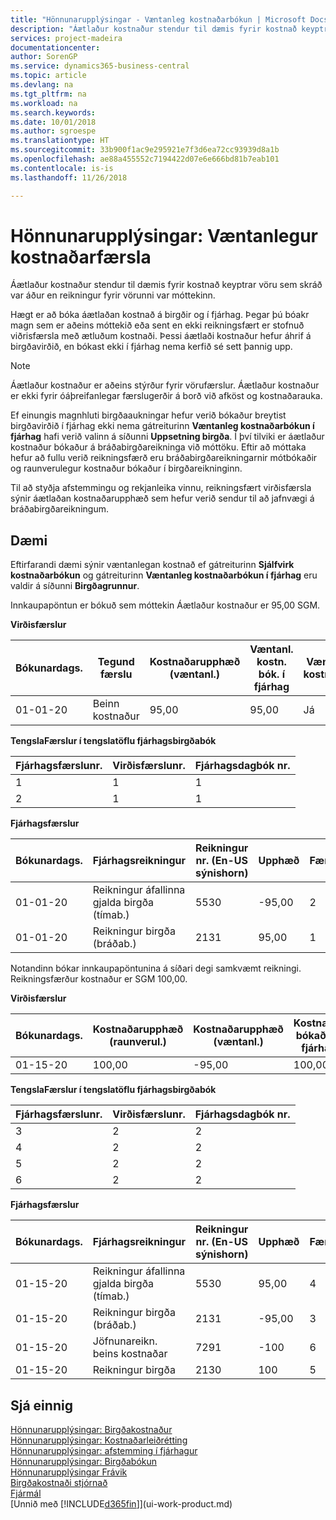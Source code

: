 ```yaml
---
title: "Hönnunarupplýsingar - Væntanleg kostnaðarbókun | Microsoft Docs"
description: "Áætlaður kostnaður stendur til dæmis fyrir kostnað keyptrar vöru sem skráð var áður en reikningur fyrir vörunni var móttekinn."
services: project-madeira
documentationcenter: 
author: SorenGP
ms.service: dynamics365-business-central
ms.topic: article
ms.devlang: na
ms.tgt_pltfrm: na
ms.workload: na
ms.search.keywords: 
ms.date: 10/01/2018
ms.author: sgroespe
ms.translationtype: HT
ms.sourcegitcommit: 33b900f1ac9e295921e7f3d6ea72cc93939d8a1b
ms.openlocfilehash: ae88a455552c7194422d07e6e666bd81b7eab101
ms.contentlocale: is-is
ms.lasthandoff: 11/26/2018

---
```

# <a name="design-details-expected-cost-posting"></a>Hönnunarupplýsingar: Væntanlegur kostnaðarfærsla
Áætlaður kostnaður stendur til dæmis fyrir kostnað keyptrar vöru sem skráð var áður en reikningur fyrir vörunni var móttekinn.  

 Hægt er að bóka áætlaðan kostnað á birgðir og í fjárhag. Þegar þú bóakr magn sem er aðeins móttekið eða sent en ekki reikningsfært er stofnuð viðrisfærsla með ætluðum kostnaði. Þessi áætlaði kostnaður hefur áhrif á birgðavirðið, en bókast ekki í fjárhag nema kerfið sé sett þannig upp.  

> [!NOTE]  
>  Áætlaður kostnaður er aðeins stýrður fyrir vörufærslur. Áætlaður kostnaður er ekki fyrir óáþreifanlegar færslugerðir á borð við afköst og kostnaðarauka.  

 Ef einungis magnhluti birgðaaukningar hefur verið bókaður breytist birgðavirðið í fjárhag ekki nema gátreiturinn **Væntanleg kostnaðarbókun í fjárhag** hafi verið valinn á síðunni **Uppsetning birgða**. Í því tilviki er áætlaður kostnaður bókaður á bráðabirgðareikninga við móttöku. Eftir að móttaka hefur að fullu verið reikningsfærð eru bráðabirgðareikningarnir mótbókaðir og raunverulegur kostnaður bókaður í birgðareikninginn.  

 Til að styðja afstemmingu og rekjanleika vinnu, reikningsfært virðisfærsla sýnir áætlaðan kostnaðarupphæð sem hefur verið sendur til að jafnvægi á bráðabirgðareikningum.  

## <a name="example"></a>Dæmi  
 Eftirfarandi dæmi sýnir væntanlegan kostnað ef gátreiturinn **Sjálfvirk kostnaðarbókun** og gátreiturinn **Væntanleg kostnaðarbókun í fjárhag** eru valdir á síðunni **Birgðagrunnur**.  

 Innkaupapöntun er bókuð sem móttekin Áætlaður kostnaður er 95,00 SGM.  

 **Virðisfærslur**  

|Bókunardags.|Tegund færslu|Kostnaðarupphæð (væntanl.)|Væntanl. kostn. bók. í fjárhag|Væntanl. kostnaður|Birgðafærslunr.|Færslunr.|  
|------------------|----------------|------------------------------|----------------------------------|-------------------|---------------------------|---------------|  
|01-01-20|Beinn kostnaður|95,00|95,00|Já|1|1|  

 **TengslaFærslur í  tengslatöflu fjárhagsbirgðabók**  

|Fjárhagsfærslunr.|Virðisfærslunr.|Fjárhagsdagbók nr.|  
|--------------------|---------------------|-----------------------|  
|1|1|1|  
|2|1|1|  

 **Fjárhagsfærslur**  

|Bókunardags.|Fjárhagsreikningur|Reikningur nr. (En-US sýnishorn)|Upphæð|Færslunr.|  
|------------------|------------------|---------------------------------|------------|---------------|  
|01-01-20|Reikningur áfallinna gjalda birgða (tímab.)|5530|-95,00|2|  
|01-01-20|Reikningur birgða  (bráðab.)|2131|95,00|1|  

 Notandinn bókar innkaupapöntunina á síðari degi samkvæmt reikningi. Reikningsfærður kostnaður er SGM 100,00.  

 **Virðisfærslur**  

|Bókunardags.|Kostnaðarupphæð (raunverul.)|Kostnaðarupphæð (væntanl.)|Kostnaður bókaður í fjárhag|Væntanl. kostnaður|Birgðafærslunr.|Færslunr.|  
|------------------|----------------------------|------------------------------|-------------------------|-------------------|---------------------------|---------------|  
|01-15-20|100,00|-95,00|100,00|Nei|1|2|  

 **TengslaFærslur í  tengslatöflu fjárhagsbirgðabók**  

|Fjárhagsfærslunr.|Virðisfærslunr.|Fjárhagsdagbók nr.|  
|--------------------|---------------------|-----------------------|  
|3|2|2|  
|4|2|2|  
|5|2|2|  
|6|2|2|  

 **Fjárhagsfærslur**  

|Bókunardags.|Fjárhagsreikningur|Reikningur nr. (En-US sýnishorn)|Upphæð|Færslunr.|  
|------------------|------------------|---------------------------------|------------|---------------|  
|01-15-20|Reikningur áfallinna gjalda birgða (tímab.)|5530|95,00|4|  
|01-15-20|Reikningur birgða  (bráðab.)|2131|-95,00|3|  
|01-15-20|Jöfnunareikn. beins kostnaðar|7291|-100|6|  
|01-15-20|Reikningur birgða|2130|100|5|  

## <a name="see-also"></a>Sjá einnig
 [Hönnunarupplýsingar: Birgðakostnaður](design-details-inventory-costing.md)   
 [Hönnunarupplýsingar: Kostnaðarleiðrétting](design-details-cost-adjustment.md)   
 [Hönnunarupplýsingar: afstemming í fjárhagur](design-details-reconciliation-with-the-general-ledger.md)   
 [Hönnunarupplýsingar: Birgðabókun](design-details-inventory-posting.md)   
 [Hönnunarupplýsingar Frávik](design-details-variance.md)  
 [Birgðakostnaði stjórnað](finance-manage-inventory-costs.md)  
 [Fjármál](finance.md)  
 [Unnið með [!INCLUDE[d365fin](includes/d365fin_md.md)]](ui-work-product.md)

